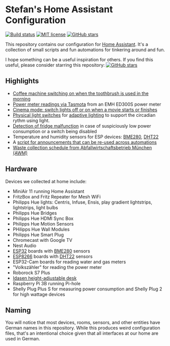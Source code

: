 # Stefan's Home Assistant Configuration

[![Build status](https://github.com/stoman/homeassistant-config/actions/workflows/home-assistant.yml/badge.svg)](https://github.com/stoman/homeassistant-config/actions/)
[![MIT license](https://img.shields.io/github/license/stoman/homeassistant-config.svg)](LICENSE.md)
[![GitHub stars](https://img.shields.io/github/stars/stoman/homeassistant-config.svg)](https://github.com/stoman/homeassistant-config/stargazers/)

This repository contains our configuration for [Home Assistant](https://github.com/home-assistant). It's a collection of small scripts and fun automations for tinkering around and fun.

I hope something can be a useful inspiration for others. If you find this useful, please consider starring this repository: [![GitHub stars](https://img.shields.io/github/stars/stoman/homeassistant-config.svg?style=social)](https://github.com/stoman/homeassistant-config/stargazers/)

## Highlights

- [Coffee machine switching on when the toothbrush is used in the morning](automations/coffee.yaml)
- [Power meter readings via Tasmota](packages/tasmota_smart_meter.yaml) from an EMH ED300S power meter
- [Cinema mode: switch lights off or on when a movie starts or finishes](automations/lights/wohnzimmer_kinomodus.yaml)
- [Physical light switches](automations/lights/) for [adaptive lighting](packages/adaptive_lighting.yaml) to support the circadian rythm using light.
- [Detection of fridge malfunction](automations/fridge/) in case of suspiciously low power consumption or a switch being disabled
- Temperature and humidity sensors for ESP devices: [BME280](esphome/.sensor.bme280.yaml), [DHT22](esphome/.sensor.dht22.yaml)
- A [script for announcements that can be re-used across automations](scripts/durchsage.yaml)
- [Waste collection schedule from Abfallwirtschaftsbetrieb München (AWM)](packages/waste_collection_schedule.yaml)

## Hardware

Devices we collected at home include:

- MiniAir 11 running Home Assistant
- FritzBox and Fritz Repeater for Mesh WiFi
- Philipps Hue lights: Centris, Infuse, Ensis, play gradient lightstrips, lightstrips, light bulbs
- Philipps Hue Bridges
- Philipps Hue HDMI Sync Box
- Philipps Hue Motion Sensors
- PHilipps Hue Wall Modules
- Philipps Hue Smart Plug
- Chromecast with Google TV
- Nest Audio
- [ESP32](esphome/.device.esp32.yaml) boards with [BME280](esphome/.sensor.bme280.yaml) sensors
- [ESP8266](esphome/.device.esp8266.yaml) boards with [DHT22](esphome/.sensor.dht22.yaml) sensors
- ESP32-Cam boards for reading water and gas meters
- "Volkszähler" for reading the power meter
- Roborock S7 Plus
- [Idasen height-adjustable desk](esphome/.sensor.idasen.yaml)
- Raspberry Pi 3B running Pi-hole
- Shelly Plug Plus S for measuring power consumption and Shelly Plug 2 for high wattage devices

## Naming

You will notice that most devices, rooms, sensors, and other entities have German names in this repository. While this produces weird configuration files, that's an intentional choice given that all interfaces at our home are used in German.
